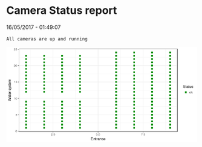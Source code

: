 Camera Status report
================
16/05/2017 - 01:49:07

    All cameras are up and running

![](camreport_files/figure-markdown_github/unnamed-chunk-2-1.png)
